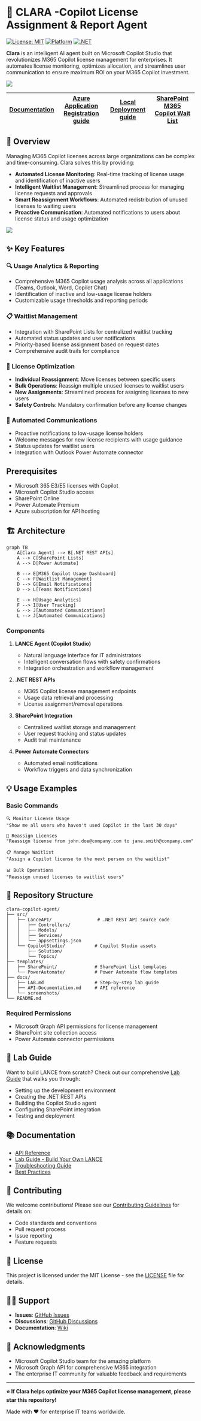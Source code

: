 # 👧 CLARA -Copilot License Assignment & Report Agent

[![License: MIT](https://img.shields.io/badge/License-MIT-yellow.svg)](https://opensource.org/licenses/MIT)
[![Platform](https://img.shields.io/badge/Platform-Microsoft%20Copilot%20Studio-blue)](https://copilotstudio.microsoft.com/)
[![.NET](https://img.shields.io/badge/.NET-REST%20API-purple)](https://dotnet.microsoft.com/)

**Clara** is an intelligent AI agent built on Microsoft Copilot Studio that revolutionizes M365 Copilot license management for enterprises. It automates license monitoring, optimizes allocation, and streamlines user communication to ensure maximum ROI on your M365 Copilot investment.

![](images/Clara.png)

| [Documentation](https://github.com/luishdemetrio/clara-copilot-agent) |  [Azure Application Registration guide ](https://github.com/luishdemetrio/clara-copilot-agent/blob/main/docs/azure_deployment.md)  | [Local Deployment guide](https://github.com/luishdemetrio/clara-copilot-agent/blob/main/docs/local_deployment.md) |[SharePoint M365 Copilot Wait List](https://github.com/luishdemetrio/clara-copilot-agent/blob/main/docs/sharepoint_deployment.md)
| ---- | ---- | ---- |  ---- | 

## 🎯 Overview

Managing M365 Copilot licenses across large organizations can be complex and time-consuming. Clara solves this by providing:

- **Automated License Monitoring**: Real-time tracking of license usage and identification of inactive users
- **Intelligent Waitlist Management**: Streamlined process for managing license requests and approvals
- **Smart Reassignment Workflows**: Automated redistribution of unused licenses to waiting users
- **Proactive Communication**: Automated notifications to users about license status and usage optimization

![](images/clara_overview.png)

## ✨ Key Features

### 🔍 **Usage Analytics & Reporting**
- Comprehensive M365 Copilot usage analysis across all applications (Teams, Outlook, Word, Copilot Chat)
- Identification of inactive and low-usage license holders
- Customizable usage thresholds and reporting periods

### 📋 **Waitlist Management**
- Integration with SharePoint Lists for centralized waitlist tracking
- Automated status updates and user notifications
- Priority-based license assignment based on request dates
- Comprehensive audit trails for compliance

### 🔄 **License Optimization**
- **Individual Reassignment**: Move licenses between specific users
- **Bulk Operations**: Reassign multiple unused licenses to waitlist users
- **New Assignments**: Streamlined process for assigning licenses to new users
- **Safety Controls**: Mandatory confirmation before any license changes

### 📧 **Automated Communications**
- Proactive notifications to low-usage license holders
- Welcome messages for new license recipients with usage guidance
- Status updates for waitlist users
- Integration with Outlook Power Automate connector

## Prerequisites

- Microsoft 365 E3/E5 licenses with Copilot
- Microsoft Copilot Studio access
- SharePoint Online
- Power Automate Premium
- Azure subscription for API hosting


## 🏗 Architecture

```mermaid
graph TB
    A[Clara Agent] --> B[.NET REST APIs]
    A --> C[SharePoint Lists]
    A --> D[Power Automate]
    
    B --> E[M365 Copilot Usage Dashboard]
    C --> F[Waitlist Management]
    D --> G[Email Notifications]
    D --> L[Teams Notifications]
    
    E --> H[Usage Analytics]
    F --> I[User Tracking]
    G --> J[Automated Communications]
    L --> J[Automated Communications]
```

### Components

1. **LANCE Agent (Copilot Studio)**
   - Natural language interface for IT administrators
   - Intelligent conversation flows with safety confirmations
   - Integration orchestration and workflow management

2. **.NET REST APIs**
   - M365 Copilot license management endpoints
   - Usage data retrieval and processing
   - License assignment/removal operations

3. **SharePoint Integration**
   - Centralized waitlist storage and management
   - User request tracking and status updates
   - Audit trail maintenance

4. **Power Automate Connectors**
   - Automated email notifications
   - Workflow triggers and data synchronization


## 💡 Usage Examples

### Basic Commands

```
🔍 Monitor License Usage
"Show me all users who haven't used Copilot in the last 30 days"

🔄 Reassign Licenses
"Reassign license from john.doe@company.com to jane.smith@company.com"

📋 Manage Waitlist
"Assign a Copilot license to the next person on the waitlist"

📊 Bulk Operations
"Reassign unused licenses to waitlist users"
```


## 📁 Repository Structure

```
clara-copilot-agent/
├── src/
│   ├── LanceAPI/                 # .NET REST API source code
│   │   ├── Controllers/
│   │   ├── Models/
│   │   ├── Services/
│   │   └── appsettings.json
│   └── CopilotStudio/           # Copilot Studio assets
│       ├── Solution/
│       └── Topics/
├── templates/
│   ├── SharePoint/              # SharePoint list templates
│   └── PowerAutomate/           # Power Automate flow templates
├── docs/
│   ├── LAB.md                   # Step-by-step lab guide
│   ├── API-Documentation.md     # API reference
│   └── screenshots/
└── README.md
```


### Required Permissions

- Microsoft Graph API permissions for license management
- SharePoint site collection access
- Power Automate connector permissions

## 🧪 Lab Guide

Want to build LANCE from scratch? Check out our comprehensive [Lab Guide](docs/LAB.md) that walks you through:

- Setting up the development environment
- Creating the .NET REST APIs
- Building the Copilot Studio agent
- Configuring SharePoint integration
- Testing and deployment

## 📚 Documentation

- [API Reference](docs/API-Documentation.md)
- [Lab Guide - Build Your Own LANCE](docs/LAB.md)
- [Troubleshooting Guide](docs/Troubleshooting.md)
- [Best Practices](docs/Best-Practices.md)

## 🤝 Contributing

We welcome contributions! Please see our [Contributing Guidelines](CONTRIBUTING.md) for details on:

- Code standards and conventions
- Pull request process
- Issue reporting
- Feature requests

## 📄 License

This project is licensed under the MIT License - see the [LICENSE](LICENSE) file for details.

## 🙋‍♀️ Support

- **Issues**: [GitHub Issues](https://github.com/yourusername/lance-copilot-agent/issues)
- **Discussions**: [GitHub Discussions](https://github.com/yourusername/lance-copilot-agent/discussions)
- **Documentation**: [Wiki](https://github.com/yourusername/lance-copilot-agent/wiki)

## 🌟 Acknowledgments

- Microsoft Copilot Studio team for the amazing platform
- Microsoft Graph API for comprehensive M365 integration
- The enterprise IT community for valuable feedback and requirements

---

**⭐ If Clara helps optimize your M365 Copilot license management, please star this repository!**

Made with ❤️ for enterprise IT teams worldwide.